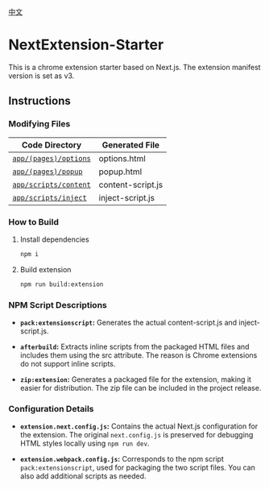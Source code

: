 [中文](./README.zh.md)


# NextExtension-Starter
This is a chrome extension starter based on Next.js. The extension manifest version is set as v3.

## Instructions
### Modifying Files
|Code Directory|Generated File|
|--|--|
|[```app/(pages)/options```](./app/(pages)/options/)|options.html|
|[```app/(pages)/popup```](./app/(pages)/popup/)|popup.html|
|[```app/scripts/content```](./app/scripts/content)|content-script.js|
|[```app/scripts/inject```](./app/scripts/inject)|inject-script.js|


### How to Build
1. Install dependencies
    ```bash
    npm i
    ```
2. Build extension
    ```bash
    npm run build:extension
    ```

### NPM Script Descriptions
- **```pack:extensionscript```:**  Generates the actual content-script.js and inject-script.js.

- **```afterbuild```:**  Extracts inline scripts from the packaged HTML files and includes them using the src attribute. The reason is Chrome extensions do not support inline scripts.

- **```zip:extension```:**  Generates a packaged file for the extension, making it easier for distribution. The zip file can be included in the project release.

### Configuration Details
- **```extension.next.config.js```:**  Contains the actual Next.js configuration for the extension. The original ```next.config.js``` is preserved for debugging HTML styles locally using ```npm run dev```.

- **```extension.webpack.config.js```:**  Corresponds to the npm script ```pack:extensionscript```, used for packaging the two script files. You can also add additional scripts as needed.
